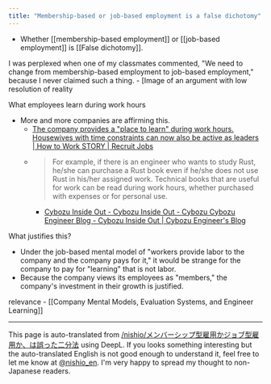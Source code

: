 ```yaml
---
title: "Membership-based or job-based employment is a false dichotomy"
---
```


- Whether [[membership-based employment]] or [[job-based employment]] is [[False dichotomy]].

I was perplexed when one of my classmates commented, "We need to change from membership-based employment to job-based employment," because I never claimed such a thing.
    - [Image of an argument with low resolution of reality

What employees learn during work hours
- More and more companies are affirming this.
    - [The company provides a "place to learn" during work hours. Housewives with time constraints can now also be active as leaders | How to Work STORY | Recruit Jobs](https://www.recruitjobs.co.jp/voice/voice001104.html)
    - > For example, if there is an engineer who wants to study Rust, he/she can purchase a Rust book even if he/she does not use Rust in his/her assigned work. Technical books that are useful for work can be read during work hours, whether purchased with expenses or for personal use.
        - [Cybozu Inside Out - Cybozu Inside Out - Cybozu Cybozu Engineer Blog - Cybozu Inside Out | Cybozu Engineer's Blog](https://blog.cybozu.io/entry/2018/09/13/113000)

What justifies this?
- Under the job-based mental model of "workers provide labor to the company and the company pays for it," it would be strange for the company to pay for "learning" that is not labor.
- Because the company views its employees as "members," the company's investment in their growth is justified.

relevance
    - [[Company Mental Models, Evaluation Systems, and Engineer Learning]]

---
This page is auto-translated from [/nishio/メンバーシップ型雇用かジョブ型雇用か、は誤った二分法](https://scrapbox.io/nishio/メンバーシップ型雇用かジョブ型雇用か、は誤った二分法) using DeepL. If you looks something interesting but the auto-translated English is not good enough to understand it, feel free to let me know at [@nishio_en](https://twitter.com/nishio_en). I'm very happy to spread my thought to non-Japanese readers.